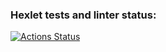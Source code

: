 ### Hexlet tests and linter status:
[![Actions Status](https://github.com/elvergaleev/python-project-49/actions/workflows/hexlet-check.yml/badge.svg)](https://github.com/elvergaleev/python-project-49/actions)